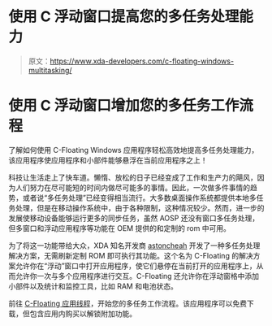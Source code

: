# 使用 C 浮动窗口提高您的多任务处理能力

> 原文：<https://www.xda-developers.com/c-floating-windows-multitasking/>

# 使用 C 浮动窗口增加您的多任务工作流程

了解如何使用 C-Floating Windows 应用程序轻松高效地提高多任务处理能力，该应用程序使应用程序和小部件能够悬浮在当前应用程序之上！

科技让生活走上了快车道。懒惰、放松的日子已经变成了工作和生产力的飓风，因为人们努力在尽可能短的时间内做尽可能多的事情。因此，一次做多件事情的趋势，或者说“多任务处理”已经变得相当流行。大多数桌面操作系统都提供本地多任务处理，但是在移动操作系统中，由于各种限制，这种情况较少。然而，进一步的发展使移动设备能够运行更多的同步任务，虽然 AOSP 还没有窗口多任务处理，但多窗口和浮动应用程序等功能在 OEM 提供的和定制的 rom 中可用。

为了将这一功能带给大众，XDA 知名开发商 [astoncheah](http://forum.xda-developers.com/member.php?u=3852997) 开发了一种多任务处理解决方案，无需刷新定制 ROM 即可执行其功能。这个名为 C-Floating 的解决方案允许你在“浮动”窗口中打开应用程序，使它们悬停在当前打开的应用程序上，从而允许你一次与多个应用程序进行交互。C-Floating 还允许你在浮动窗格中添加小部件以及统计和监控工具，比如 RAM 和电池状态。

前往 [C-Floating 应用线程](http://forum.xda-developers.com/android/apps-games/app-floating-windows-t2873669)，开始您的多任务工作流程。该应用程序可以免费下载，但包含应用内购买以解锁附加功能。